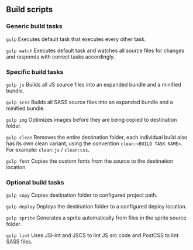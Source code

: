 ## Build scripts

### Generic build tasks
```gulp```
Executes default task that executes every other task.

```gulp watch```
Executes default task and watches all source files for changes and responds with correct tasks accordingly.

### Specific build tasks
```gulp js```
Builds all JS source files into an expanded bundle and a minified bundle.

```gulp scss```
Builds all SASS source files into an expanded bundle and a minified bundle.

```gulp img```
Optimizes images before they are being copied to destination folder.

```gulp clean```
Removes the entire destination folder, each individual build also has its own clean variant, using the convention ```clean:<BUILD TASK NAME>```. For example: ```clean:js``` / ```clean:css```.

```gulp font```
Copies the custom fonts from the source to the destination location.

### Optional build tasks
```gulp copy```
Copies destination folder to configured project path.

```gulp deploy```
Deploys the destination folder to a configured deploy location.

```gulp sprite```
Generates a sprite automatically from files in the sprite source folder.

```gulp lint```
Uses JSHint and JSCS to lint JS src code and PostCSS to lint SASS files.
